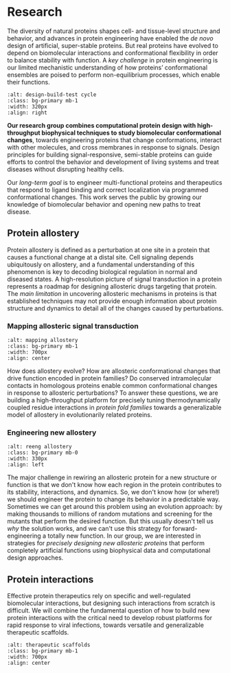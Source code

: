 # Research

The diversity of natural proteins shapes cell- and tissue-level structure and behavior, and advances in protein engineering have enabled the *de novo* design of artificial, super-stable proteins. But real proteins have evolved to depend on biomolecular interactions and conformational flexibility in order to balance stability with function. A *key challenge* in protein engineering is our limited mechanistic understanding of how proteins’ conformational ensembles are poised to perform non-equilibrium processes, which enable their functions.

```{image} research_figures/design_process.png
:alt: design-build-test cycle
:class: bg-primary mb-1
:width: 320px
:align: right
```

**Our research group combines computational protein design with high-throughput biophysical techniques to study biomolecular conformational changes**, towards engineering proteins that change conformations, interact with other molecules, and cross membranes in response to signals. Design principles for building signal-responsive, semi-stable proteins can guide efforts to control the behavior and development of living systems and treat diseases without disrupting healthy cells.

Our *long-term goal* is to engineer multi-functional proteins and therapeutics that respond to ligand binding and correct localization via programmed conformational changes. This work serves the public by growing our knowledge of biomolecular behavior and opening new paths to treat disease.

## Protein allostery
Protein allostery is defined as a perturbation at one site in a protein that causes a functional change at a distal site. Cell signaling depends ubiquitously on allostery, and a fundamental understanding of this phenomenon is key to decoding biological regulation in normal and diseased states. A high-resolution picture of signal transduction in a protein represents a roadmap for designing allosteric drugs targeting that protein. The *main limitation* in uncovering allosteric mechanisms in proteins is that established techniques may not provide enough information about protein structure and dynamics to detail all of the changes caused by perturbations.

### Mapping allosteric signal transduction

```{image} research_figures/mapping_allostery.png
:alt: mapping allostery
:class: bg-primary mb-1
:width: 700px
:align: center
```

How does allostery evolve? How are allosteric conformational changes that drive function encoded in protein families? Do conserved intramolecular contacts in homologous proteins enable common conformational changes in response to allosteric perturbations? To answer these questions, we are building a high-throughput platform for precisely tuning thermodynamically coupled residue interactions in *protein fold families* towards a generalizable model of allostery in evolutionarily related proteins.

### Engineering new allostery

```{image} research_figures/reeng_allostery.png
:alt: reeng allostery
:class: bg-primary mb-0
:width: 330px
:align: left
```

The major challenge in rewiring an allosteric protein for a new structure or function is that we don't know how each region in the protein contributes to its stability, interactions, and dynamics. So, we don't know how (or where!) we should engineer the protein to change its behavior in a predictable way. Sometimes we can get around this problem using an evolution approach: by making thousands to millions of random mutations and screening for the mutants that perform the desired function. But this usually doesn't tell us *why* the solution works, and we can't use this strategy for forward-engineering a totally new function. In our group, we are interested in strategies for *precisely designing new allosteric proteins* that perform completely artificial functions using biophysical data and computational design approaches.

## Protein interactions
Effective protein therapeutics rely on specific and well-regulated biomolecular interactions, but designing such interactions from scratch is difficult. We will combine the fundamental question of how to build new protein interactions with the critical need to develop robust platforms for rapid response to viral infections, towards versatile and generalizable therapeutic scaffolds.

```{image} research_figures/new_PPIs.png
:alt: therapeutic scaffolds
:class: bg-primary mb-1
:width: 700px
:align: center
```

